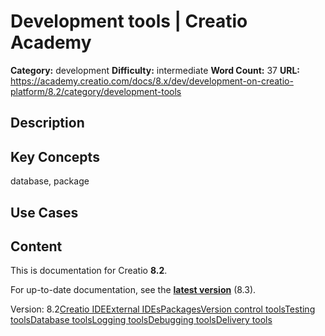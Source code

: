 # Development tools | Creatio Academy

**Category:** development **Difficulty:** intermediate **Word Count:** 37
**URL:**
https://academy.creatio.com/docs/8.x/dev/development-on-creatio-platform/8.2/category/development-tools

## Description

## Key Concepts

database, package

## Use Cases

## Content

This is documentation for Creatio **8.2**.

For up-to-date documentation, see the
**[latest version](/docs/8.x/dev/development-on-creatio-platform/category/development-tools)**
(8.3).

Version:
8.2[Creatio IDE](/docs/8.x/dev/development-on-creatio-platform/8.2/category/creatio-ide)[External IDEs](/docs/8.x/dev/development-on-creatio-platform/8.2/category/external-ides)[Packages](/docs/8.x/dev/development-on-creatio-platform/8.2/category/packages)[Version control tools](/docs/8.x/dev/development-on-creatio-platform/8.2/category/version-control-tools)[Testing tools](/docs/8.x/dev/development-on-creatio-platform/8.2/category/testing-tools)[Database tools](/docs/8.x/dev/development-on-creatio-platform/8.2/category/database-tools)[Logging tools](/docs/8.x/dev/development-on-creatio-platform/8.2/category/logging-tools)[Debugging tools](/docs/8.x/dev/development-on-creatio-platform/8.2/category/debugging-tools)[Delivery tools](/docs/8.x/dev/development-on-creatio-platform/8.2/category/delivery-tools)
